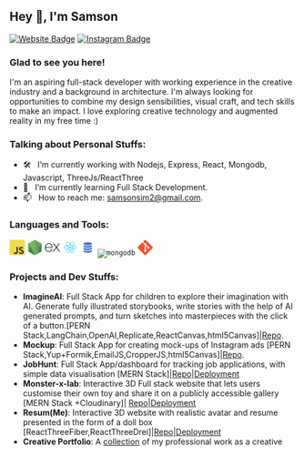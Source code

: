 ## Hey 👋, I'm Samson  

[![Website Badge](https://img.shields.io/badge/Website-3b5998?style=flat-square&logo=google-chrome&logoColor=white)](https://portfolio-samson.vercel.app/)
[![Instagram Badge](https://img.shields.io/badge/-Instagram-e4405f?style=flat-square&logo=Instagram&logoColor=white)](https://www.instagram.com/samson.img/)
 

### Glad to see you here! 

I'm an aspiring full-stack developer with working experience in the creative industry and a background in architecture. I'm always looking for opportunities to combine my design sensibilities, visual craft, and tech skills to make an impact. I love exploring creative technology and augmented reality in my free time :)  
 

### Talking about Personal Stuffs:

- 🛠 &nbsp; I’m currently working with Nodejs, Express, React, Mongodb, Javascript, ThreeJs/ReactThree 
- 🚀 &nbsp; I’m currently learning Full Stack Development.
- 📫 &nbsp; How to reach me: samsonsim2@gmail.com. 

### Languages and Tools:

 
 
<code><img height="27" src="https://raw.githubusercontent.com/github/explore/80688e429a7d4ef2fca1e82350fe8e3517d3494d/topics/javascript/javascript.png" alt="javascript"></code>
<code><img height="27" src="https://raw.githubusercontent.com/github/explore/80688e429a7d4ef2fca1e82350fe8e3517d3494d/topics/nodejs/nodejs.png" alt="nodejs"></code>
<code><img height="27" src="https://raw.githubusercontent.com/devicons/devicon/master/icons/express/express-original.svg" alt="expressjs"></code>
<code><img height="27" src="https://raw.githubusercontent.com/github/explore/80688e429a7d4ef2fca1e82350fe8e3517d3494d/topics/react/react.png" alt="react"></code>
 <code><img height="27" src="https://raw.githubusercontent.com/github/explore/80688e429a7d4ef2fca1e82350fe8e3517d3494d/topics/sql/sql.png" alt="sql"></code>
<code><img height="27" src="https://encrypted-tbn0.gstatic.com/images?q=tbn%3AANd9GcSTTzPAw-55ssm1Im594xYZ9eRQu2JylrkYLg&usqp=CAU" alt="mongodb"></code>
<code><img height="27" src="https://raw.githubusercontent.com/devicons/devicon/master/icons/git/git-original.svg" alt="git"></code>
 

<!--
<code><img height="25" src="https://raw.githubusercontent.com/github/explore/80688e429a7d4ef2fca1e82350fe8e3517d3494d/topics/sass/sass.png" alt="sass"></code>
-->

### Projects and Dev Stuffs:
* **ImagineAI**: Full Stack App for children to explore their imagination with AI. Generate fully illustrated storybooks, write stories with the help of AI generated prompts, and turn sketches into masterpieces with the click of a button.[PERN Stack,LangChain,OpenAI,Replicate,ReactCanvas,html5Canvas]|[Repo](https://github.com/samsonsim2/storybook-frontend).
* **Mockup**: Full Stack App for creating mock-ups of Instagram ads [PERN Stack,Yup+Formik,EmailJS,CropperJS,html5Canvas]|[Repo](https://github.com/samsonsim2/mockup-frontend).
* **JobHunt**: Full Stack App/dashboard for tracking job applications, with simple data visualisation [MERN Stack]|[Repo](https://github.com/samsonsim2/jobHunt-client)|[Deployment](https://job-hunt-client.vercel.app)
* **Monster-x-lab**: Interactive 3D Full stack website that lets users customise their own toy and share it on a publicly accessible gallery [MERN Stack +Cloudinary]| [Repo](https://github.com/samsonsim2/monsterXlab-client)|[Deployment](https://monster-xlab-client.vercel.app/)
* **Resum(Me)**: Interactive 3D website with realistic avatar and resume presented in the form of a doll box [ReactThreeFiber,ReactThreeDrei]|[Repo](https://github.com/samsonsim2/boxwebsite)|[Deployment](https://boxwebsite.vercel.app)
* **Creative Portfolio**: A [collection](https://shorturl.at/mstw1) of my professional work as a creative


 

</div>
